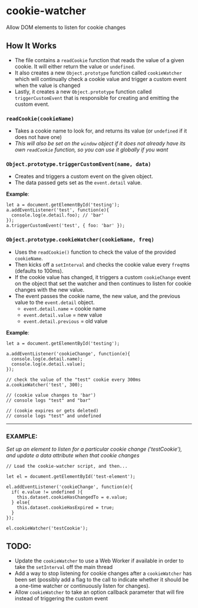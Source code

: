 # cookie-watcher
Allow DOM elements to listen for cookie changes

## How It Works
- The file contains a `readCookie` function that reads the value of a given cookie. It will either return the value or `undefined`.
- It also creates a new `Object.prototype` function called `cookieWatcher` which will continually check a cookie value and trigger a custom event when the value is changed
- Lastly, it creates a new `Object.prototype` function called `triggerCustomEvent` that is responsible for creating and emitting the custom event.


### `readCookie(cookieName)`
- Takes a cookie name to look for, and returns its value (or `undefined` if it does not have one)
- *This will also be set on the `window` object if it does not already have its own `readCookie` function, so you can use it globally if you want*

### `Object.prototype.triggerCustomEvent(name, data)`
- Creates and triggers a custom event on the given object.
- The data passed gets set as the `event.detail` value.

**Example**:
```
let a = document.getElementById('testing');
a.addEventListener('test', function(e){
  console.log(e.detail.foo); // 'bar'
});
a.triggerCustomEvent('test', { foo: 'bar' });
```

### `Object.prototype.cookieWatcher(cookieName, freq)`
- Uses the `readCookie()` function to check the value of the provided `cookieName`.
- Then kicks off a `setInterval` and checks the cookie value every `freq`ms (defaults to 100ms).
- If the cookie value has changed, it triggers a custom `cookieChange` event on the object that set the watcher and then continues to listen for cookie changes with the new value.
- The event passes the cookie name, the new value, and the previous value to the `event.detail` object.
  - `event.detail.name` = cookie name
  - `event.detail.value` = new value
  - `event.detail.previous` = old value

**Example**:
```
let a = document.getElementById('testing');

a.addEventListener('cookieChange', function(e){
  console.log(e.detail.name);
  console.log(e.detail.value);
});

// check the value of the "test" cookie every 300ms
a.cookieWatcher('test', 300);

// (cookie value changes to 'bar')
// console logs "test" and "bar"

// (cookie expires or gets deleted)
// console logs "test" and undefined
```

---

### EXAMPLE:
*Set up an element to listen for a particular cookie change ('testCookie'), and update a data attribute when that cookie changes*
```
// Load the cookie-watcher script, and then...

let el = document.getElementById('test-element');

el.addEventListener('cookieChange', function(e){
  if( e.value != undefined ){
    this.dataset.cookieHasChangedTo = e.value;
  } else{
    this.dataset.cookieHasExpired = true;
  }
});

el.cookieWatcher('testCookie');
```

## TODO:
- Update the `cookieWatcher` to use a Web Worker if available in order to take the `setInterval` off the main thread
- Add a way to stop listening for cookie changes after a `cookieWatcher` has been set (possibly add a flag to the call to indicate whether it should be a one-time watcher or continuously listen for changes).
- Allow `cookieWatcher` to take an option callback parameter that will fire instead of triggering the custom event
